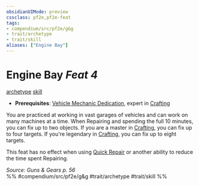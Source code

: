 ```yaml
---
obsidianUIMode: preview
cssclass: pf2e,pf2e-feat
tags:
- compendium/src/pf2e/g&g
- trait/archetype
- trait/skill
aliases: ["Engine Bay"]
---
```

# Engine Bay  *Feat 4*  
[archetype](/rules/traits/archetype.md)  [skill](/rules/traits/skill.md)  

- **Prerequisites**: [Vehicle Mechanic Dedication](/compendium/feats/vehicle-mechanic-dedication-g-g.md), expert in [Crafting](/compendium/skills.md#Crafting)

You are practiced at working in vast garages of vehicles and can work on many machines at a time. When Repairing and spending the full 10 minutes, you can fix up to two objects. If you are a master in [Crafting](/compendium/skills.md#Crafting), you can fix up to four targets. If you're legendary in [Crafting](/compendium/skills.md#Crafting), you can fix up to eight targets.

This feat has no effect when using [Quick Repair](/compendium/feats/quick-repair.md) or another ability to reduce the time spent Repairing.

*Source: Guns & Gears p. 56*  
%% #compendium/src/pf2e/g&g #trait/archetype #trait/skill %%